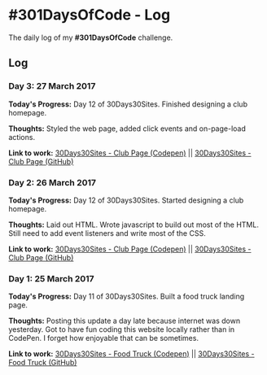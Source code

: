 # #301DaysOfCode - Log
The daily log of my **#301DaysOfCode** challenge.

## Log

### Day 3: 27 March 2017

**Today's Progress:** Day 12 of 30Days30Sites.  Finished designing a club homepage.

**Thoughts:** Styled the web page, added click events and on-page-load actions.

**Link to work:** [30Days30Sites - Club Page (Codepen)](http://codepen.io/muir-fionn/full/GWBwbP) || [30Days30Sites - Club Page (GitHub)](https://muir-fionn.github.io/Club-Website-Template/)

### Day 2: 26 March 2017

**Today's Progress:** Day 12 of 30Days30Sites.  Started designing a club homepage.

**Thoughts:** Laid out HTML. Wrote javascript to build out most of the HTML. Still need to add event listeners and write most of the CSS.

**Link to work:** [30Days30Sites - Club Page (Codepen)](http://codepen.io/muir-fionn/full/GWBwbP) || [30Days30Sites - Club Page (GitHub)](https://muir-fionn.github.io/Club-Website-Template/)

### Day 1: 25 March 2017

**Today's Progress:** Day 11 of 30Days30Sites.  Built a food truck landing page.

**Thoughts:** Posting this update a day late because internet was down yesterday. Got to have fun coding this website locally rather than in CodePen.  I forget how enjoyable that can be sometimes.

**Link to work:** [30Days30Sites - Food Truck (Codepen)](http://codepen.io/muir-fionn/full/EWpoQL) || [30Days30Sites - Food Truck (GitHub)](https://muir-fionn.github.io/Food-Truck-Template/)
